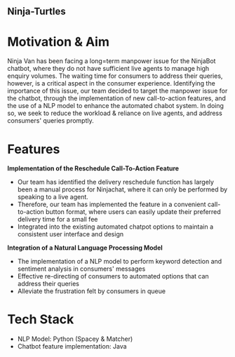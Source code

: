 ## Ninja-Turtles

# Motivation & Aim
Ninja Van has been facing a long=term manpower issue for the NinjaBot chatbot, where they do not have sufficient live agents to manage high enquiry volumes. The waiting time for consumers to address their queries, however, is a critical aspect in the consumer experience. Identifying the importance of this issue, our team decided to target the manpower issue for the chatbot, through the implementation of new call-to-action features, and the use of a NLP model to enhance the automated chabot system.
In doing so, we seek to reduce the workload & reliance on live agents, and address consumers' queries promptly.

# Features
**Implementation of the Reschedule Call-To-Action Feature**
* Our team has identified the delivery reschedule function has largely been a manual process for Ninjachat, where it can only be performed by speaking to a live agent.
* Therefore, our team has implemented the feature in a convenient call-to-action button format, where users can easily update their preferred delivery time for a small fee
* Integrated into the existing automated chatpot options to maintain a consistent user interface and design

**Integration of a Natural Language Processing Model**
* The implementation of a NLP model to perform keyword detection and sentiment analysis in consumers' messages
* Effective re-directing of consumers to automated options that can address their queries
* Alleviate the frustration felt by consumers in queue

# Tech Stack
* NLP Model: Python (Spacey & Matcher)
* Chatbot feature implementation: Java

